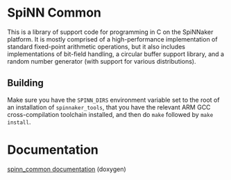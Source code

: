
SpiNN Common
============

This is a library of support code for programming in C on the SpiNNaker platform. It is mostly comprised of a high-performance implementation of standard fixed-point arithmetic operations, but it also includes implementations of bit-field handling, a circular buffer support library, and a random number generator (with support for various distributions).

Building
--------

Make sure you have the `SPINN_DIRS` environment variable set to the root of an installation of `spinnaker_tools`, that you have the relevant ARM GCC cross-compilation toolchain installed, and then do `make` followed by `make install`.

Documentation
=============
[spinn_common documentation](http://spinnakermanchester.github.io/spinn_common/) (doxygen)
